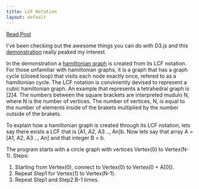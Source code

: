 ```yaml
---
title: LCF Notation
layout: default
---
```


<a href="{{ post.url }}">Read Post</a><br>

I've been checking out the awesome things you can do with D3.js and this [demonstration](http://christophermanning.org/projects/building-cubic-hamiltonian-graphs-from-lcf-notation/) really peaked my interest.

In the demonstration a [hamiltonian graph](http://en.wikipedia.org/wiki/Hamiltonian_path) is created from its LCF notation. For those unfamiliar with hamiltonian graphs, it is a graph that has a graph cycle (closed loop) that visits each node exactly once, refered to as a hamiltonian cycle. The LCF notation is conviniently devised to represent a cubic hamiltonian graph. An example that represents a tetrahedral graph is [2]4. The numbers between the square brackets are interpreted mudulo N, where N is the number of vertices. The number of vertices, N, is equal to the number of elements inside of the brakets multiplied by the number outside of the brakets.

To explain how a hamiltonian graph is created through its LCF notation, lets say there exists a LCF that is [A1, A2, A3 .., An]b. Now lets say that array A = [A1, A2, A3 .., An] and that integer B = b.

The program starts with a circle graph with vertices Vertex(0) to Vertex(N-1). 
Steps:
1) Starting from Vertex(0), connect to Vertex(0) to Vertex(0 + A[0]).
2) Repeat Step1 for Vertex(1) to Vertex(N-1).
3) Repeat Step1 and Step2 B-1 times.